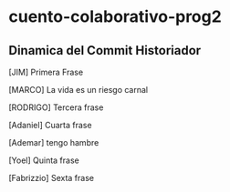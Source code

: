 # cuento-colaborativo-prog2
## Dinamica del Commit Historiador

[JIM] Primera Frase

[MARCO] La vida es un riesgo carnal

[RODRIGO] Tercera frase

[Adaniel] Cuarta frase

[Ademar] tengo hambre 

[Yoel] Quinta frase

[Fabrizzio] Sexta frase
